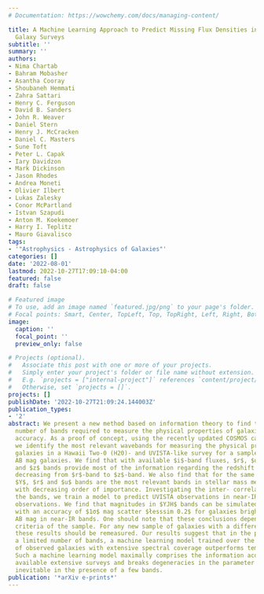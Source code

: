 ```yaml
---
# Documentation: https://wowchemy.com/docs/managing-content/

title: A Machine Learning Approach to Predict Missing Flux Densities in Multi-band
  Galaxy Surveys
subtitle: ''
summary: ''
authors:
- Nima Chartab
- Bahram Mobasher
- Asantha Cooray
- Shoubaneh Hemmati
- Zahra Sattari
- Henry C. Ferguson
- David B. Sanders
- John R. Weaver
- Daniel Stern
- Henry J. McCracken
- Daniel C. Masters
- Sune Toft
- Peter L. Capak
- Iary Davidzon
- Mark Dickinson
- Jason Rhodes
- Andrea Moneti
- Olivier Ilbert
- Lukas Zalesky
- Conor McPartland
- Istvan Szapudi
- Anton M. Koekemoer
- Harry I. Teplitz
- Mauro Giavalisco
tags:
- '"Astrophysics - Astrophysics of Galaxies"'
categories: []
date: '2022-08-01'
lastmod: 2022-10-27T17:09:10-04:00
featured: false
draft: false

# Featured image
# To use, add an image named `featured.jpg/png` to your page's folder.
# Focal points: Smart, Center, TopLeft, Top, TopRight, Left, Right, BottomLeft, Bottom, BottomRight.
image:
  caption: ''
  focal_point: ''
  preview_only: false

# Projects (optional).
#   Associate this post with one or more of your projects.
#   Simply enter your project's folder or file name without extension.
#   E.g. `projects = ["internal-project"]` references `content/project/deep-learning/index.md`.
#   Otherwise, set `projects = []`.
projects: []
publishDate: '2022-10-27T21:09:24.144003Z'
publication_types:
- '2'
abstract: We present a new method based on information theory to find the optimal
  number of bands required to measure the physical properties of galaxies with a desired
  accuracy. As a proof of concept, using the recently updated COSMOS catalog (COSMOS2020),
  we identify the most relevant wavebands for measuring the physical properties of
  galaxies in a Hawaii Two-0 (H20)- and UVISTA-like survey for a sample of $i<25$
  AB mag galaxies. We find that with available $i$-band fluxes, $r$, $u$, IRAC/$ch2$
  and $z$ bands provide most of the information regarding the redshift with importance
  decreasing from $r$-band to $z$-band. We also find that for the same sample, IRAC/$ch2$,
  $Y$, $r$ and $u$ bands are the most relevant bands in stellar mass measurements
  with decreasing order of importance. Investigating the inter- correlation between
  the bands, we train a model to predict UVISTA observations in near-IR from H20-like
  observations. We find that magnitudes in $YJH$ bands can be simulated/predicted
  with an accuracy of $1σ$ mag scatter $łesssim 0.2$ for galaxies brighter than 24
  AB mag in near-IR bands. One should note that these conclusions depend on the selection
  criteria of the sample. For any new sample of galaxies with a different selection,
  these results should be remeasured. Our results suggest that in the presence of
  a limited number of bands, a machine learning model trained over the population
  of observed galaxies with extensive spectral coverage outperforms template- fitting.
  Such a machine learning model maximally comprises the information acquired over
  available extensive surveys and breaks degeneracies in the parameter space of template-fitting
  inevitable in the presence of a few bands.
publication: '*arXiv e-prints*'
---
```

